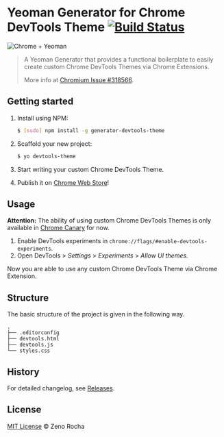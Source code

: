# Yeoman Generator for Chrome DevTools Theme [![Build Status](https://secure.travis-ci.org/zenorocha/generator-devtools-theme.png?branch=master)](https://travis-ci.org/zenorocha/generator-devtools-theme)

![Chrome + Yeoman](http://f.cl.ly/items/1Z0q2N4122253i0c3E3I/generator-devtools-theme.png)

> A Yeoman Generator that provides a functional boilerplate to easily create
> custom Chrome DevTools Themes via Chrome Extensions.
>
> More info at [Chromium Issue #318566](https://code.google.com/p/chromium/issues/detail?id=318566).

## Getting started

1. Install using NPM:

    ```sh
    $ [sudo] npm install -g generator-devtools-theme
    ```

2. Scaffold your new project:

    ```sh
    $ yo devtools-theme
    ```

3. Start writing your custom Chrome DevTools Theme.
4. Publish it on [Chrome Web Store](https://chrome.google.com/webstore/)!

## Usage

**Attention:** The ability of using custom Chrome DevTools Themes is only
available in [Chrome Canary](https://www.google.com/intl/en/chrome/browser/canary.html) for now.

1. Enable DevTools experiments in `chrome://flags/#enable-devtools-experiments`.
2. Open DevTools > *Settings* > *Experiments* > *Allow UI themes*.

Now you are able to use any custom Chrome DevTools Theme via Chrome Extension.

## Structure

The basic structure of the project is given in the following way.

```
.
├── .editorconfig
├── devtools.html
├── devtools.js
└── styles.css
```

## History

For detailed changelog, see [Releases](https://github.com/zenorocha/generator-devtools-theme/releases).

## License

[MIT License](http://zenorocha.mit-license.org/) © Zeno Rocha
